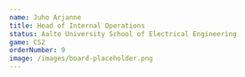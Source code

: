 ```yaml
---
name: Juho Arjanne
title: Head of Internal Operations
status: Aalto University School of Electrical Engineering
game: CS2
orderNumber: 9
image: /images/board-placeholder.png
---
```

